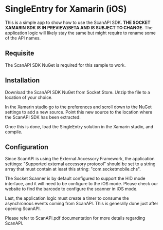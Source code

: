 # SingleEntry for Xamarin (iOS)
This is a simple app to show how to use the ScanAPI SDK.
**THE SOCKET XAMARIN SDK IS IN PREVIEW/BETA AND IS SUBJECT TO CHANGE.**
The application logic will likely stay the same but might require to rename
some of the API names.
## Requisite

The ScanAPI SDK NuGet is required for this sample to work.

## Installation
Download the ScanAPI SDK NuGet from Socket Store. Unzip the file to a location
of your choice.

In the Xamarin studio go to the preferences and scroll down to the NuGet
settings to add a new source. Point this new source to the location where the
ScanAPI SDK has been extracted.

Once this is done, load the SingleEntry solution in the Xamarin studio, and
compile.

## Configuration
Since ScanAPI is using the External Accessory Framework, the application settings: "Supported external accessory protocol" should be set to a string array that must contain at least this string: "com.socketmobile.chs".

The Socket Scanner is by default configured to support the HID mode interface, and it will need to be configure to the iOS mode. Please check our website to find the barcode to configure the scanner in iOS mode.

Last, the application logic must create a timer to consume the asynchronous events coming from ScanAPI. This is generally done just after opening ScanAPI.

Please refer to ScanAPI.pdf documentation for more details regarding ScanAPI.
